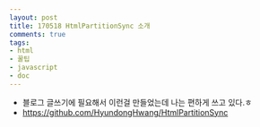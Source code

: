 ```yaml
---
layout: post
title: 170518 HtmlPartitionSync 소개
comments: true
tags:
- html
- 꿀팁
- javascript
- doc
---
```



<!-- TOC -->


<!-- /TOC -->


- 블로그 글쓰기에 필요해서 이런걸 만들었는데 나는 편하게 쓰고 있다.ㅎ
- https://github.com/HyundongHwang/HtmlPartitionSync


<script src="https://htmlpartitionsync.azurewebsites.net/api/PartitionJs?url=https%3A%2F%2Fgithub.com%2FHyundongHwang%2FMyMlStudy%2Fblob%2Fmaster%2Fmy-examples%2Fnn-proof.md&xpath=%2F%2Farticle"></script>